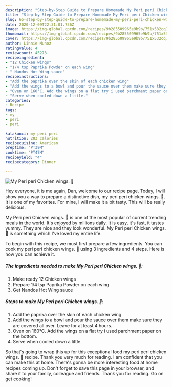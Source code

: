 ```yaml
---
description: "Step-by-Step Guide to Prepare Homemade My Peri peri Chicken wings. 🤗"
title: "Step-by-Step Guide to Prepare Homemade My Peri peri Chicken wings. 🤗"
slug: 65-step-by-step-guide-to-prepare-homemade-my-peri-peri-chicken-wings
date: 2020-12-09T22:31:01.736Z
image: https://img-global.cpcdn.com/recipes/9b285509965e9b9b/751x532cq70/my-peri-peri-chicken-wings-🤗-recipe-main-photo.jpg
thumbnail: https://img-global.cpcdn.com/recipes/9b285509965e9b9b/751x532cq70/my-peri-peri-chicken-wings-🤗-recipe-main-photo.jpg
cover: https://img-global.cpcdn.com/recipes/9b285509965e9b9b/751x532cq70/my-peri-peri-chicken-wings-🤗-recipe-main-photo.jpg
author: Linnie Munoz
ratingvalue: 4
reviewcount: 45273
recipeingredient:
- "12 Chicken wings"
- "1/4 tsp Paprika Powder on each wing"
- " Nandos Hot Wing sauce"
recipeinstructions:
- "Add the paprika over the skin of each chicken wing"
- "Add the wings to a bowl and pour the sauce over them make sure they are covered all over. Leave for at least 4 hours."
- "Oven on 160°C. Add the wings on a flat try i used parchment paper on the bottom."
- "Serve when cooled down a little."
categories:
- Recipe
tags:
- my
- peri
- peri

katakunci: my peri peri 
nutrition: 283 calories
recipecuisine: American
preptime: "PT39M"
cooktime: "PT47M"
recipeyield: "4"
recipecategory: Dinner

---
```



![My Peri peri Chicken wings. 🤗](https://img-global.cpcdn.com/recipes/9b285509965e9b9b/751x532cq70/my-peri-peri-chicken-wings-🤗-recipe-main-photo.jpg)

Hey everyone, it is me again, Dan, welcome to our recipe page. Today, I will show you a way to prepare a distinctive dish, my peri peri chicken wings. 🤗. It is one of my favorites. For mine, I will make it a bit tasty. This will be really delicious.



My Peri peri Chicken wings. 🤗 is one of the most popular of current trending meals in the world. It's enjoyed by millions daily. It is easy, it's fast, it tastes yummy. They are nice and they look wonderful. My Peri peri Chicken wings. 🤗 is something which I've loved my entire life.


To begin with this recipe, we must first prepare a few ingredients. You can cook my peri peri chicken wings. 🤗 using 3 ingredients and 4 steps. Here is how you can achieve it.

<!--inarticleads1-->

##### The ingredients needed to make My Peri peri Chicken wings. 🤗:

1. Make ready 12 Chicken wings
1. Prepare 1/4 tsp Paprika Powder on each wing
1. Get  Nandos Hot Wing sauce




<!--inarticleads2-->

##### Steps to make My Peri peri Chicken wings. 🤗:

1. Add the paprika over the skin of each chicken wing
1. Add the wings to a bowl and pour the sauce over them make sure they are covered all over. Leave for at least 4 hours.
1. Oven on 160°C. Add the wings on a flat try i used parchment paper on the bottom.
1. Serve when cooled down a little.




So that's going to wrap this up for this exceptional food my peri peri chicken wings. 🤗 recipe. Thank you very much for reading. I am confident that you can make this at home. There's gonna be more interesting food at home recipes coming up. Don't forget to save this page in your browser, and share it to your family, colleague and friends. Thank you for reading. Go on get cooking!
